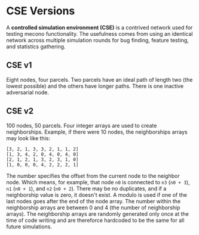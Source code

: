 # CSE Versions
A **controlled simulation environment (CSE)** is a contrived network used for testing mecono functionality. The usefulness comes from using an identical network across multiple simulation rounds for bug finding, feature testing, and statistics gathering.

## CSE v1
Eight nodes, four parcels. Two parcels have an ideal path of length two (the lowest possible) and the others have longer paths. There is one inactive adversarial node.

## CSE v2
100 nodes, 50 parcels. Four integer arrays are used to create neighborships. Example, if there were 10 nodes, the neighborships arrays may look like this:
```
[3, 2, 1, 3, 3, 2, 1, 1, 2]
[1, 3, 4, 2, 0, 4, 0, 4, 0]
[2, 1, 2, 1, 3, 2, 3, 1, 0]
[1, 0, 0, 0, 4, 2, 2, 2, 1]
```
The number specifies the offset from the current node to the neighbor node.  Which means, for example, that node `n0` is connected to `n3` (`n0 + 3`), `n1` (`n0 + 1`), and `n2` (`n0 + 2`). There may be no duplicates, and if a neighborship value is zero, it doesn't exist. A modulo is used if one of the last nodes goes after the end of the node array. The number within the neighborship arrays are between 0 and 4 (the number of neighborship arrays). The neighborship arrays are randomly generated only once at the time of code writing and are thereforce hardcoded to be the same for all future simulations.
